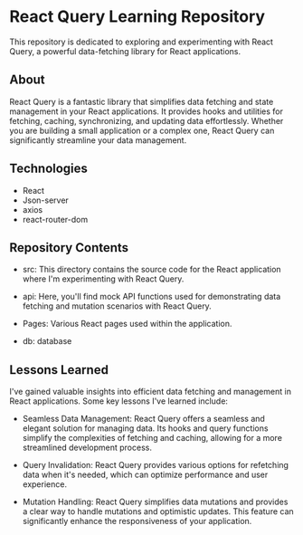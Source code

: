 # React Query Learning Repository

This repository is dedicated to exploring and experimenting with React Query, a powerful data-fetching library for React applications.

## About 

React Query is a fantastic library that simplifies data fetching and state management in your React applications. It provides hooks and utilities for fetching, caching, synchronizing, and updating data effortlessly. Whether you are building a small application or a complex one, React Query can significantly streamline your data management.

## Technologies

- React
- Json-server
- axios
- react-router-dom

## Repository Contents
- src: This directory contains the source code for the React application where I'm experimenting with React Query.

- api: Here, you'll find mock API functions used for demonstrating data fetching and mutation scenarios with React Query.

- Pages: Various React pages used within the application.

- db: database

## Lessons Learned

I've gained valuable insights into efficient data fetching and management in React applications. Some key lessons I've learned include:

- Seamless Data Management: React Query offers a seamless and elegant solution for managing data. Its hooks and query functions simplify the complexities of fetching and caching, allowing for a more streamlined development process.

- Query Invalidation: React Query provides various options for refetching data when it's needed, which can optimize performance and user experience.

- Mutation Handling: React Query simplifies data mutations and provides a clear way to handle mutations and optimistic updates. This feature can significantly enhance the responsiveness of your application.
